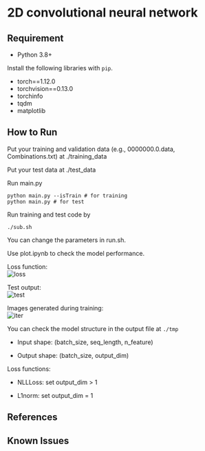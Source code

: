 # 2D convolutional neural network 


## Requirement

- Python 3.8+

Install the following libraries with `pip`.
- torch==1.12.0
- torchvision==0.13.0
- torchinfo
- tqdm
- matplotlib

## How to Run

Put your training and validation data (e.g., 0000000.0.data, Combinations.txt) at ./training_data

Put your test data at ./test_data

Run main.py 
```
python main.py --isTrain # for training
python main.py # for test
```

Run training and test code by 
```
./sub.sh
```
You can change the parameters in run.sh.


Use plot.ipynb to check the model performance. 

Loss function:  
![loss](image/loss.png) 

Test output:  
![test](image/test_image.png) 

Images generated during training:  
![iter](image/training_iter.png)

You can check the model structure in the output file at `./tmp`


- Input shape: (batch_size, seq_length, n_feature)

- Output shape: (batch_size, output_dim)


Loss functions:

- NLLLoss: set output_dim > 1

- L1norm: set output_dim = 1


## References


## Known Issues


